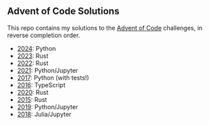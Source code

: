 ## Advent of Code Solutions

This repo contains my solutions to the [Advent of Code](https://adventofcode.com/events) challenges, in reverse completion order.

* [2024](https://adventofcode.com/2024): Python
* [2023](https://adventofcode.com/2023): Rust
* [2022](https://adventofcode.com/2022): Rust
* [2021](https://adventofcode.com/2021): Python/Jupyter
* [2017](https://adventofcode.com/2017): Python (with tests!)
* [2016](https://adventofcode.com/2016): TypeScript
* [2020](https://adventofcode.com/2020): Rust
* [2015](https://adventofcode.com/2015): Rust
* [2019](https://adventofcode.com/2019): Python/Jupyter
* [2018](https://adventofcode.com/2018): Julia/Jupyter
